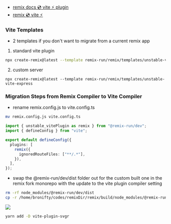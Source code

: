 - [remix docs 💿 vite ⚡️ plugin](https://remix.run/docs/en/main/future/vite)
- [remix 💿 vite ⚡️](https://www.youtube.com/watch?v=B_vIp4xETl4)
### Vite Templates

- 2 templates if you don't want to migrate from a current remix app

1. standard vite plugin

```sh
npx create-remix@latest --template remix-run/remix/templates/unstable-vite
```

2. custom server

```
npx create-remix@latest --template remix-run/remix/templates/unstable-vite-express
```
### Migration Steps from Remix Compiler to Vite Compiler
 
- rename remix.config.js to vite.config.ts

```sh 
mv remix.config.js vite.config.ts
```
```ts
import { unstable_vitePlugin as remix } from "@remix-run/dev";
import { defineConfig } from "vite";

export default defineConfig({
  plugins: [
    remix({
      ignoredRouteFiles: ["**/.*"],
    }),
  ],
});
```

- swap the @remix-run/dev/dist folder out for the custom built one in the remix fork monorepo with the update to the vite plugin compiler setting
```sh
rm -rf node_modules/@remix-run/dev/dist
cp -r /home/bronifty/codes/remixDir/remix/build/node_modules/@remix-run/dev/dist node_modules/@remix-run/dev
```

![](./media/vite-plugin.png)




```sh
yarn add -D vite-plugin-svgr
```


